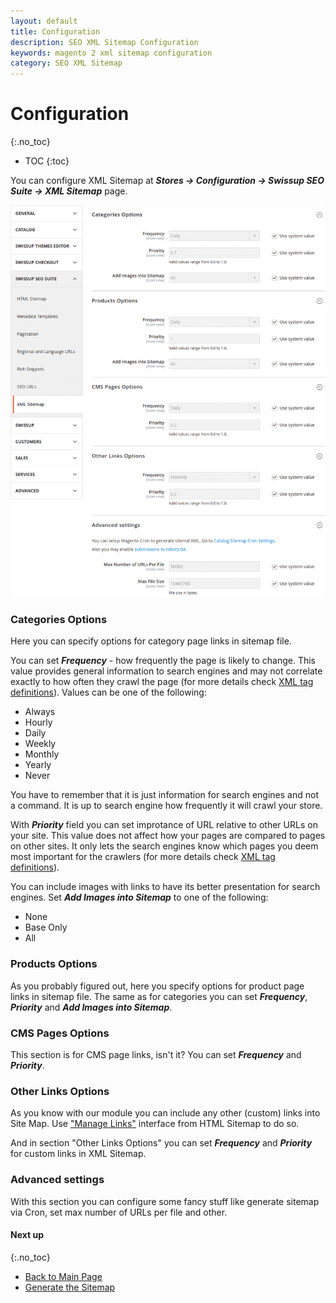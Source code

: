 ```yaml
---
layout: default
title: Configuration
description: SEO XML Sitemap Configuration
keywords: magento 2 xml sitemap configuration
category: SEO XML Sitemap
---
```


# Configuration
{:.no_toc}

* TOC
{:toc}

You can configure XML Sitemap at
***Stores → Configuration → Swissup SEO Suite → XML Sitemap*** page.

![Settings](/images/m2/seo-xml-sitemap/config.png)

### Categories Options

Here you can specify options for category page links in sitemap file.

You can set ***Frequency*** - how frequently the page is likely to change. This value provides general information to search engines and may not correlate exactly to how often they crawl the page (for more details check [XML tag definitions](https://www.sitemaps.org/protocol.html#xmlTagDefinitions)). Values can be one of the following:

 -  Always
 -  Hourly
 -  Daily
 -  Weekly
 -  Monthly
 -  Yearly
 -  Never

You have to remember that it is just information for search engines and not a command. It is up to search engine how frequently it will crawl your store.

With ***Priority*** field you can set improtance of URL relative to other URLs on your site. This value does not affect how your pages are compared to pages on other sites. It only lets the search engines know which pages you deem most important for the crawlers (for more details check [XML tag definitions](https://www.sitemaps.org/protocol.html#xmlTagDefinitions)).

You can include images with links to have its better presentation for search engines. Set ***Add Images into Sitemap*** to one of the following:

 -  None
 -  Base Only
 -  All

### Products Options

As you probably figured out, here you specify options for product page links in sitemap file. The same as for categories you can set ***Frequency***, ***Priority*** and ***Add Images into Sitemap***.

### CMS Pages Options

This section is for CMS page links, isn't it? You can set ***Frequency*** and ***Priority***.

### Other Links Options

As you know with our module you can include any other (custom) links into Site Map. Use ["Manage Links"](/m2/extensions/seo-html-sitemap/grid/) interface from HTML Sitemap to do so.

And in section "Other Links Options" you can set ***Frequency*** and ***Priority*** for custom links in XML Sitemap.

### Advanced settings

With this section you can configure some fancy stuff like generate sitemap via Cron, set max number of URLs per file and other.

#### Next up
{:.no_toc}

 -  [Back to Main Page](../)
 -  [Generate the Sitemap](../generate/)
